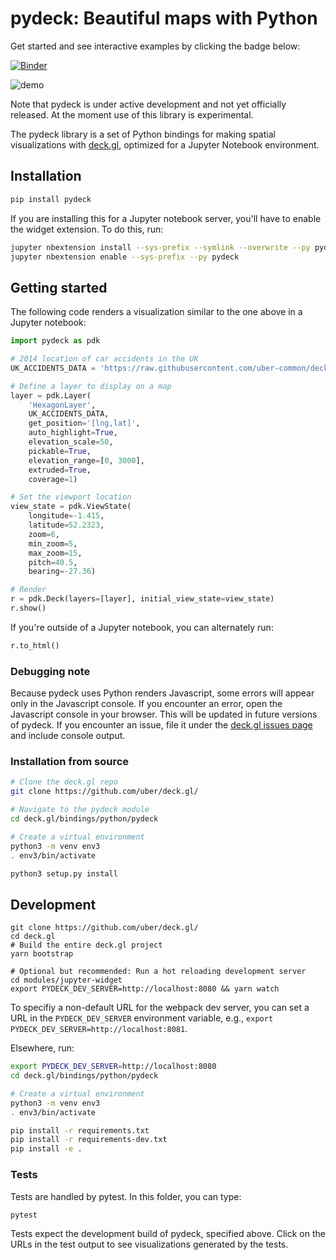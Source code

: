 # pydeck: Beautiful maps with Python

Get started and see interactive examples by clicking the badge below:

[![Binder](https://mybinder.org/badge_logo.svg)](https://mybinder.org/v2/gh/uber/deck.gl/binder?filepath=examples)

![demo](https://user-images.githubusercontent.com/2204757/58838976-1538f400-8615-11e9-84f6-a2fe42bb300b.gif)

Note that pydeck is under active development and not yet officially released. At the moment use of this library is experimental.

The pydeck library is a set of Python bindings for making spatial visualizations with [deck.gl](https://deck.gl),
optimized for a Jupyter Notebook environment.


## Installation

```bash
pip install pydeck
```

If you are installing this for a Jupyter notebook server, you'll have to enable the widget extension.
To do this, run:

```bash
jupyter nbextension install --sys-prefix --symlink --overwrite --py pydeck
jupyter nbextension enable --sys-prefix --py pydeck
```

## Getting started

The following code renders a visualization similar to the one above in a Jupyter notebook:

```python
import pydeck as pdk

# 2014 location of car accidents in the UK
UK_ACCIDENTS_DATA = 'https://raw.githubusercontent.com/uber-common/deck.gl-data/master/examples/3d-heatmap/heatmap-data.csv'

# Define a layer to display on a map
layer = pdk.Layer(
    'HexagonLayer',
    UK_ACCIDENTS_DATA,
    get_position='[lng,lat]',
    auto_highlight=True,
    elevation_scale=50,
    pickable=True,
    elevation_range=[0, 3000],
    extruded=True,                 
    coverage=1)

# Set the viewport location
view_state = pdk.ViewState(
    longitude=-1.415,
    latitude=52.2323,
    zoom=6,
    min_zoom=5,
    max_zoom=15,
    pitch=40.5,
    bearing=-27.36)

# Render
r = pdk.Deck(layers=[layer], initial_view_state=view_state)
r.show()
```

If you're outside of a Jupyter notebook, you can alternately run:
```python
r.to_html()
```

### Debugging note

Because pydeck uses Python renders Javascript, some errors will appear only in the Javascript console.
If you encounter an error, open the Javascript console in your browser. This will be updated in future versions of pydeck.
If you encounter an issue, file it under the [deck.gl issues page](https://github.com/uber/deck.gl/issues/new?assignees=&labels=question&template=question.md&title=)
and include console output.


### Installation from source

```bash
# Clone the deck.gl repo
git clone https://github.com/uber/deck.gl/

# Navigate to the pydeck module
cd deck.gl/bindings/python/pydeck

# Create a virtual environment
python3 -m venv env3
. env3/bin/activate

python3 setup.py install
```

## Development

```
git clone https://github.com/uber/deck.gl/
cd deck.gl
# Build the entire deck.gl project
yarn bootstrap

# Optional but recommended: Run a hot reloading development server
cd modules/jupyter-widget
export PYDECK_DEV_SERVER=http://localhost:8080 && yarn watch
```

To specifiy a non-default URL for the webpack dev server, you can set a URL in the `PYDECK_DEV_SERVER` environment variable,
e.g., `export PYDECK_DEV_SERVER=http://localhost:8081`.

Elsewhere, run:

```bash
export PYDECK_DEV_SERVER=http://localhost:8080
cd deck.gl/bindings/python/pydeck

# Create a virtual environment
python3 -m venv env3
. env3/bin/activate

pip install -r requirements.txt
pip install -r requirements-dev.txt
pip install -e .
```

### Tests

Tests are handled by pytest. In this folder, you can type:

```bash
pytest
```

Tests expect the development build of pydeck, specified above.
Click on the URLs in the test output to see visualizations generated by the tests.
